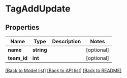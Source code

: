 # TagAddUpdate

## Properties
Name | Type | Description | Notes
------------ | ------------- | ------------- | -------------
**name** | **string** |  | [optional] 
**team_id** | **int** |  | [optional] 

[[Back to Model list]](../README.md#documentation-for-models) [[Back to API list]](../README.md#documentation-for-api-endpoints) [[Back to README]](../README.md)


